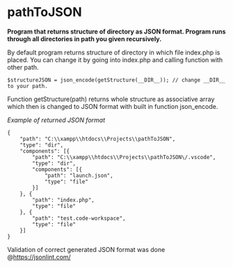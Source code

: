 # pathToJSON
**Program that returns structure of directory as JSON format. Program runs through all directories in path you given recursively.**


By default program returns structure of directory in which file index.php is placed. 
You can change it by going into index.php and calling function with other path.

```
$structureJSON = json_encode(getStructure(__DIR__)); // change __DIR__ to your path.
```
Function getStructure(path) returns whole structure as associative array which then is changed to JSON format with built in function json_encode.

*Example of returned JSON format*
```
{
	"path": "C:\\xampp\\htdocs\\Projects\\pathToJSON",
	"type": "dir",
	"components": [{
		"path": "C:\\xampp\\htdocs\\Projects\\pathToJSON\/.vscode",
		"type": "dir",
		"components": [{
			"path": "launch.json",
			"type": "file"
		}]
	}, {
		"path": "index.php",
		"type": "file"
	}, {
		"path": "test.code-workspace",
		"type": "file"
	}]
}
```

Validation of correct generated JSON format was done @https://jsonlint.com/
